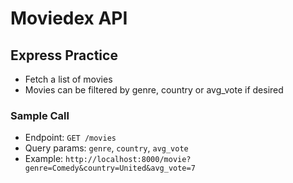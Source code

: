 # Moviedex API

## Express Practice
- Fetch a list of movies
- Movies can be filtered by genre, country or avg_vote if desired

### Sample Call
- Endpoint: `GET /movies`
- Query params: `genre`, `country`, `avg_vote`
- Example: `http://localhost:8000/movie?genre=Comedy&country=United&avg_vote=7`